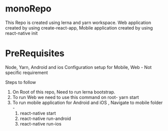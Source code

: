 # monoRepo

This Repo is created using lerna and yarn workspace. 
Web application created by using create-react-app,
Mobile application created by using react-native init

# PreRequisites
Node,
Yarn, 
Android and ios Configuration setup for Mobile, 
Web - Not specific requirement

Steps to follow
1. On Root of this repo, Need to run lerna bootstrap.
2. To run Web we need to use this command on root-  yarn start
3. To run mobile application for Android and iOS , Navigate to mobile folder - 
   1. react-native start
   2. react-native run-android 
   3. react-native run-ios
   
  
